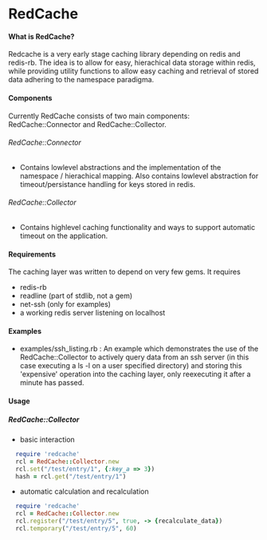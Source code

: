 RedCache
========

#### What is RedCache?

Redcache is a very early stage caching library depending on redis and redis-rb. The idea is to allow for easy, hierachical data storage within redis, while providing utility functions to allow easy caching and retrieval of stored data adhering to the namespace paradigma.


#### Components

Currently RedCache consists of two main components: RedCache::Connector and
RedCache::Collector.

###### RedCache::Connector

- Contains lowlevel abstractions and the implementation of the namespace / hierachical mapping. Also contains lowlevel abstraction for timeout/persistance handling for keys stored in redis.

###### RedCache::Collector

- Contains highlevel caching functionality and ways to support automatic timeout
  on the application.

#### Requirements

  The caching layer was written to depend on very few gems. It requires
   - redis-rb
   - readline (part of stdlib, not a gem)
   - net-ssh (only for examples)
   - a working redis server listening on localhost

#### Examples

   - examples/ssh_listing.rb : An example which demonstrates the use of the RedCache::Collector to actively query data from an ssh server (in this case executing a ls -l on a user specified directory) and storing this 'expensive' operation into the caching layer, only reexecuting it after a minute has passed.

#### Usage

##### RedCache::Collector

- basic interaction
```ruby
  require 'redcache'
  rcl = RedCache::Collector.new
  rcl.set("/test/entry/1", {:key_a => 3})
  hash = rcl.get("/test/entry/1")
```

- automatic calculation and recalculation
```ruby
  require 'redcache'
  rcl = RedCache::Collector.new
  rcl.register("/test/entry/5", true, -> {recalculate_data})
  rcl.temporary("/test/entry/5", 60)
```
